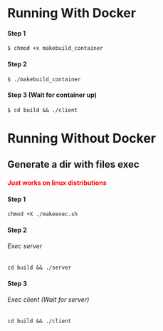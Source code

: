 # Running With Docker

#### Step 1
```
$ chmod +x makebuild_container
```

#### Step 2
```
$ ./makebuild_container
```

#### Step 3 (Wait for container up)
```
$ cd build && ./client
```

# Running Without Docker

## Generate a dir with files exec

<h4 style="color: red;">Just works on linux distributions</h4>

#### Step 1
```
chmod +X ./makeexec.sh
```

#### Step 2
###### Exec server
```
cd build && ./server
```

#### Step 3
###### Exec client (Wait for server)
```
cd build && ./client
```